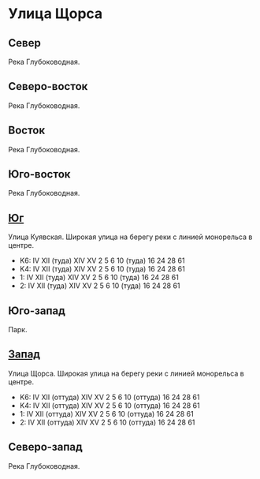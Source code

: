 # Улица Щорса

## Север

Река Глубоководная.

## Северо-восток

Река Глубоководная.

## Восток

Река Глубоководная.

## Юго-восток

Река Глубоководная.

## [Юг](./11460020.md)

Улица Куявская.
Широкая улица на берегу реки с линией монорельса в центре.

* K6:   IV  XII (туда)  XIV XV
        2   5   6   10 (туда)   16  24  28  61
* K4:   IV  XII (туда)  XIV XV
        2   5   6   10 (туда)   16  24  28  61
* 1:    IV  XII (туда)  XIV XV
        2   5   6   10 (туда)   16  24  28  61
* 2:    IV  XII (туда)  XIV XV
        2   5   6   10 (туда)   16  24  28  61

## Юго-запад

Парк.

## [Запад](./11440010.md)

Улица Щорса.
Широкая улица на берегу реки с линией монорельса в центре.

* K6:   IV  XII (оттуда)    XIV XV
        2   5   6   10 (оттуда) 16  24  28  61
* K4:   IV  XII (оттуда)    XIV XV
        2   5   6   10 (оттуда) 16  24  28  61
* 1:    IV  XII (оттуда)    XIV XV
        2   5   6   10 (оттуда) 16  24  28  61
* 2:    IV  XII (оттуда)    XIV XV
        2   5   6   10 (оттуда) 16  24  28  61

## Северо-запад

Река Глубоководная.
